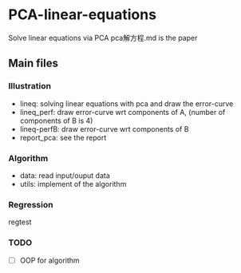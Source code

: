 # PCA-linear-equations
Solve linear equations via PCA
pca解方程.md is the paper

## Main files

### Illustration
- lineq: solving linear equations with pca and draw the error-curve
- lineq_perf: draw error-curve wrt components of A, (number of components of B is 4)
- lineq-perfB: draw error-curve wrt components of B
- report_pca: see the report

### Algorithm
- data: read input/ouput data
- utils: implement of the algorithm

### Regression
regtest

### TODO

- [ ] OOP for algorithm
